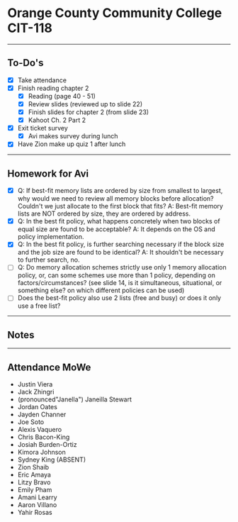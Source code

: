 # Orange County Community College CIT-118

---

## To-Do's

- [x] Take attendance
- [x] Finish reading chapter 2
    - [x] Reading (page 40 - 51)
    - [x] Review slides (reviewed up to slide 22)
    - [x] Finish slides for chapter 2 (from slide 23)
    - [x] Kahoot Ch. 2 Part 2
- [x] Exit ticket survey
    - [x] Avi makes survey during lunch
- [x] Have Zion make up quiz 1 after lunch

---

## Homework for Avi

- [x] Q: If best-fit memory lists are ordered by size from smallest to largest, why would we need to review all memory blocks before allocation? Couldn't we just allocate to the first block that fits? A: Best-fit memory lists are NOT ordered by size, they are ordered by address. 
- [x] Q: In the best fit policy, what happens concretely when two blocks of equal size are found to be acceptable? A: It depends on the OS and policy implementation.
- [x] Q: In the best fit policy, is further searching necessary if the block size and the job size are found to be identical? A: It shouldn't be necessary to further search, no.
- [ ] Q: Do memory allocation schemes strictly use only 1 memory allocation policy, or, can some schemes use more than 1 policy, depending on factors/circumstances? (see slide 14, is it simultaneous, situational, or something else? on which different policies can be used)
- [ ] Does the best-fit policy also use 2 lists (free and busy) or does it only use a free list?

---

## Notes

---

## Attendance MoWe

- Justin Viera
- Jack Zhingri
- (pronounced"Janella") Janeilla Stewart
- Jordan Oates
- Jayden Channer
- Joe Soto
- Alexis Vaquero
- Chris Bacon-King
- Josiah Burden-Ortiz
- Kimora Johnson
- Sydney King (ABSENT)
- Zion Shaib
- Eric Amaya
- Litzy Bravo
- Emily Pham
- Amani Learry
- Aaron Villano
- Yahir Rosas